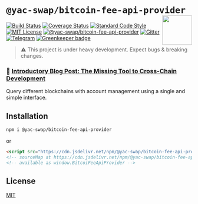 # `@yac-swap/bitcoin-fee-api-provider` <img align="right" src="https://raw.githubusercontent.com/liquality/chainabstractionlayer/master/liquality-logo.png" height="80px" />

[![Build Status](https://travis-ci.com/liquality/chainabstractionlayer.svg?branch=master)](https://travis-ci.com/liquality/chainabstractionlayer)
[![Coverage Status](https://coveralls.io/repos/github/liquality/chainabstractionlayer/badge.svg?branch=master)](https://coveralls.io/github/liquality/chainabstractionlayer?branch=master)
[![Standard Code Style](https://img.shields.io/badge/codestyle-standard-brightgreen.svg)](https://github.com/standard/standard)
[![MIT License](https://img.shields.io/badge/license-MIT-brightgreen.svg)](../../LICENSE.md)
[![@yac-swap/bitcoin-fee-api-provider](https://img.shields.io/npm/dt/@yac-swap/bitcoin-fee-api-provider.svg)](https://npmjs.com/package/@yac-swap/bitcoin-fee-api-provider)
[![Gitter](https://img.shields.io/gitter/room/liquality/Lobby.svg)](https://gitter.im/liquality/Lobby?source=orgpage)
[![Telegram](https://img.shields.io/badge/chat-on%20telegram-blue.svg)](https://t.me/Liquality) [![Greenkeeper badge](https://badges.greenkeeper.io/liquality/chainabstractionlayer.svg)](https://greenkeeper.io/)

> :warning: This project is under heavy development. Expect bugs & breaking changes.

### :pencil: [Introductory Blog Post: The Missing Tool to Cross-Chain Development](https://medium.com/liquality/the-missing-tool-to-cross-chain-development-2ebfe898efa1)

Query different blockchains with account management using a single and simple interface.

## Installation

```bash
npm i @yac-swap/bitcoin-fee-api-provider
```

or

```html
<script src="https://cdn.jsdelivr.net/npm/@yac-swap/bitcoin-fee-api-provider@0.2.3/dist/bitcoin-fee-api-provider.min.js"></script>
<!-- sourceMap at https://cdn.jsdelivr.net/npm/@yac-swap/bitcoin-fee-api-provider@0.2.3/dist/bitcoin-fee-api-provider.min.js.map -->
<!-- available as window.BitcoiFeeApiProvider -->
```

## License

[MIT](../../LICENSE.md)
